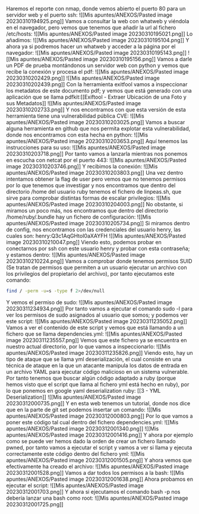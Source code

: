 Haremos el reporte con nmap, donde vemos abierto el puerto 80 para un servidor web y el puerto ssh:
![[Mis apuntes/ANEXOS/Pasted image 20230310194925.png]]
Vamos a consultar la web con whatweb y viéndola en el navegador, pero vemos que tenemos que añadir la url al fichero /etc/hosts:
![[Mis apuntes/ANEXOS/Pasted image 20230310195021.png]]
Lo añadimos:
![[Mis apuntes/ANEXOS/Pasted image 20230310195104.png]]
Y ahora ya si podremos hacer un whatweb y acceder a la página por el navegador:
![[Mis apuntes/ANEXOS/Pasted image 20230310195143.png]]
![[Mis apuntes/ANEXOS/Pasted image 20230310195156.png]]
Vamos a darle un PDF de prueba montándonos un servidor web con python y vemos que recibe la conexión y procesa el pdf:
![[Mis apuntes/ANEXOS/Pasted image 20230310202429.png]]
![[Mis apuntes/ANEXOS/Pasted image 20230310202439.png]]
Con la herramienta exitfool vamos a inspeccionar los metadatos de este documento pdf; y vemos que está generado con una aplicación que se llama pdfkit:[[Exiftool - Extraer Ubicación de una Foto y sus Metadatos]]
![[Mis apuntes/ANEXOS/Pasted image 20230310202733.png]]
Y nos encontramos con que esta versión de esta herramienta tiene una vulnerabilidad pública CVE:
![[Mis apuntes/ANEXOS/Pasted image 20230310203025.png]]
Vamos a buscar alguna herramienta en github que nos permita explotar esta vulnerabilidad, donde nos encontramos con esta hecha en python:
![[Mis apuntes/ANEXOS/Pasted image 20230310203653.png]]
Aquí tenemos las instrucciones para su uso:
![[Mis apuntes/ANEXOS/Pasted image 20230310203718.png]]
Por tanto vamos a lanzarla mientras nos ponemos en escucha con netcat por el puerto 443:
![[Mis apuntes/ANEXOS/Pasted image 20230310203746.png]]
Y recibimos la conexión:
![[Mis apuntes/ANEXOS/Pasted image 20230310203803.png]]
Una vez dentro intentamos obtener la flag de user pero vemos que no tenemos permisos por lo que tenemos que investigar y nos encontramos que dentro del directorio /home del usuario ruby tenemos el fichero de linpeas.sh, que sirve para comprobar distintas formas de escalar privilegios:
![[Mis apuntes/ANEXOS/Pasted image 20230310204003.png]]
No obstante, si miramos un poco más, nos encontramos que dentro del directorio /home/ruby/.bundle hay un fichero de configuración:
![[Mis apuntes/ANEXOS/Pasted image 20230310205734.png]]
Si miramos dentro de config, nos encontramos con las credenciales del usuario henry, las cuales son: henry:Q3c1AqGHtoI0aXAYFH
![[Mis apuntes/ANEXOS/Pasted image 20230310210047.png]]
Viendo esto, podemos probar en conectarnos por ssh con este usuario henry y probar con esta contraseña; y estamos dentro:
![[Mis apuntes/ANEXOS/Pasted image 20230310210224.png]]
Vamos a comprobar donde tenemos permisos SUID (Se tratan de permisos que permiten a un usuario ejecutar un archivo con los privilegios del propietario del archivo), por tanto ejecutamos este comando:
```bash
find / -perm -u=s -type f 2>/dev/null
```
 Y vemos el permiso de sudo:
 ![[Mis apuntes/ANEXOS/Pasted image 20230311234934.png]]
 Por tanto vamos a ejecutar el comando sudo -l para ver los permisos de sudo asignados al usuario que somos; y podemos ver este script: ![[Mis apuntes/ANEXOS/Pasted image 20230311235052.png]]
 Vamos a ver el contenido de este script y vemos que está llamando a un fichero que se llama dependencies.yml:  ![[Mis apuntes/ANEXOS/Pasted image 20230311235557.png]]
 Vemos que este fichero ya se encuentra en nuestro actual directorio, por lo que vamos a inspeccionarlo:
 ![[Mis apuntes/ANEXOS/Pasted image 20230311235826.png]]
 Viendo esto, hay un tipo de ataque que se llama yml deserialización, el cual consiste en una técnica de ataque en la que un atacante manipula los datos de entrada en un archivo YAML para ejecutar código malicioso en un sistema vulnerable. Por tanto tenemos que buscar algún código adaptado a ruby (porque hemos visto que el script que llama al fichero yml está hecho en ruby), por lo que ponemos en google yaml deserialization ruby: [[3 - YML Deserialization]]
 ![[Mis apuntes/ANEXOS/Pasted image 20230312000735.png]]
 Y en esta web tenemos un tutorial, donde nos dice que en la parte de git set podemos insertar un comando: ![[Mis apuntes/ANEXOS/Pasted image 20230312000803.png]]
 Por lo que vamos a poner este código tal cual dentro del fichero dependencies.yml:
 ![[Mis apuntes/ANEXOS/Pasted image 20230312001340.png]]
 ![[Mis apuntes/ANEXOS/Pasted image 20230312001416.png]]
 Y ahora por ejemplo como se puede ver hemos dado la orden de crear un fichero llamado pwned, por tanto vamos a ejecutar el script y vamos a ver si llama y ejecuta correctamente este código dentro del fichero yml:
 ![[Mis apuntes/ANEXOS/Pasted image 20230312001505.png]]
 Y ahora vemos que efectivamente ha creado el archivo:
 ![[Mis apuntes/ANEXOS/Pasted image 20230312001528.png]]
 Vamos a dar todos los permisos a la bash:
 ![[Mis apuntes/ANEXOS/Pasted image 20230312001638.png]]
 Ahora probamos en ejecutar el script:
 ![[Mis apuntes/ANEXOS/Pasted image 20230312001703.png]]
 Y ahora si ejecutamos el comando bash -p nos debería lanzar una bash como root:
 ![[Mis apuntes/ANEXOS/Pasted image 20230312001725.png]]
 
 